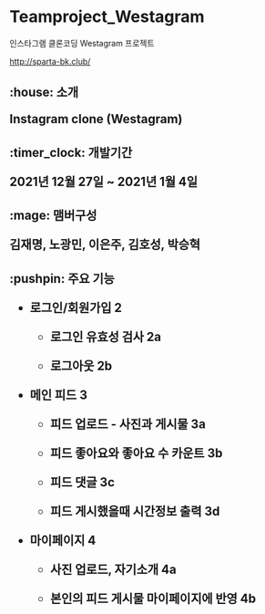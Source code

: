 # Teamproject_Westagram
인스타그램 클론코딩 Westagram 프로젝트


http://sparta-bk.club/


<h2> :house: 소개


Instagram clone (Westagram)



<h2> :timer_clock: 개발기간


2021년 12월 27일 ~ 2021년 1월 4일


<h2>:mage: 맴버구성


김재명, 노광민, 이은주, 김호성, 박승혁


<h2> :pushpin: 주요 기능


* 로그인/회원가입 2
  
  * 로그인 유효성 검사 2a
  
  * 로그아웃 2b


* 메인 피드 3
  
  * 피드 업로드 - 사진과 게시물 3a
  
  * 피드 좋아요와 좋아요 수 카운트 3b
  
  * 피드 댓글 3c
  
  * 피드 게시했을때 시간정보 출력 3d


* 마이페이지 4
  
  * 사진 업로드, 자기소개 4a
  
  * 본인의 피드 게시물 마이페이지에 반영 4b
